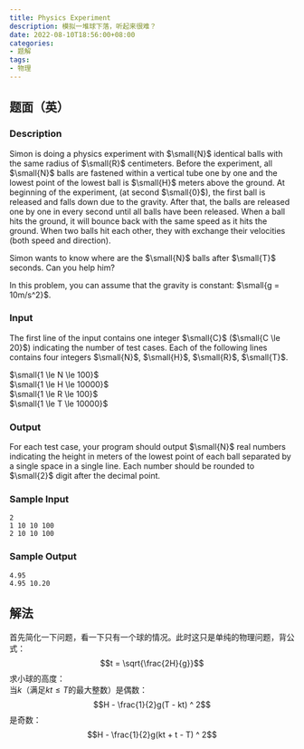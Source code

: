 ```yaml
---
title: Physics Experiment
description: 模拟一堆球下落，听起来很难？
date: 2022-08-10T18:56:00+08:00
categories:
- 题解
tags:
- 物理
---
```


## 题面（英）

### Description

Simon is doing a physics experiment with $\small{N}$ identical balls with the same radius of $\small{R}$ centimeters. Before the experiment, all $\small{N}$ balls are fastened within a vertical tube one by one and the lowest point of the lowest ball is $\small{H}$ meters above the ground. At beginning of the experiment, (at second $\small{0}$), the first ball is released and falls down due to the gravity. After that, the balls are released one by one in every second until all balls have been released. When a ball hits the ground, it will bounce back with the same speed as it hits the ground. When two balls hit each other, they with exchange their velocities (both speed and direction).

Simon wants to know where are the $\small{N}$ balls after $\small{T}$ seconds. Can you help him?

In this problem, you can assume that the gravity is constant: $\small{g = 10m/s^2}$.

### Input

The first line of the input contains one integer $\small{C}$ ($\small{C \le 20}$) indicating the number of test cases. Each of the following lines contains four integers $\small{N}$, $\small{H}$, $\small{R}$, $\small{T}$.

$\small{1 \le N \le 100}$ \
$\small{1 \le H \le 10000}$ \
$\small{1 \le R \le 100}$ \
$\small{1 \le T \le 10000}$

### Output

For each test case, your program should output $\small{N}$ real numbers indicating the height in meters of the lowest point of each ball separated by a single space in a single line. Each number should be rounded to $\small{2}$ digit after the decimal point.

### Sample Input

```
2
1 10 10 100
2 10 10 100
```

### Sample Output

```
4.95
4.95 10.20
```

## 解法

首先简化一下问题，看一下只有一个球的情况。此时这只是单纯的物理问题，背公式：
$$t = \sqrt{\frac{2H}{g}}$$
求小球的高度：\
当$k$（满足$kt \le T$的最大整数）是偶数：
$$H - \frac{1}{2}g(T - kt) ^ 2$$
是奇数：
$$H - \frac{1}{2}g(kt + t - T) ^ 2$$